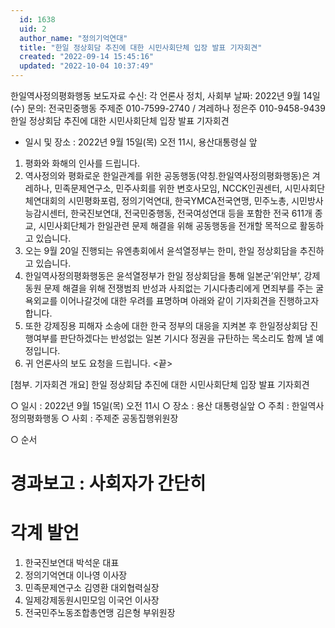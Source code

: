 ```yaml
---
  id: 1638
  uid: 2
  author_name: "정의기억연대"
  title: "한일 정상회담 추진에 대한 시민사회단체 입장 발표 기자회견"
  created: "2022-09-14 15:45:16"
  updated: "2022-10-04 10:37:49"
---
```

한일역사정의평화행동 보도자료
수신: 각 언론사 정치, 사회부
날짜: 2022년 9월 14일(수)
문의: 전국민중행동 주제준 010-7599-2740 / 겨레하나 정은주 010-9458-9439
한일 정상회담 추진에 대한 시민사회단체 입장 발표 기자회견
- 일시 및 장소 : 2022년 9월 15일(목) 오전 11시, 용산대통령실 앞

1. 평화와 화해의 인사를 드립니다.
2. 역사정의와 평화로운 한일관계를 위한 공동행동(약칭.한일역사정의평화행동)은 겨레하나, 민족문제연구소, 민주사회를 위한 변호사모임, NCCK인권센터, 시민사회단체연대회의 시민평화포럼, 정의기억연대, 한국YMCA전국연맹, 민주노총, 시민방사능감시센터, 한국진보연대, 전국민중행동, 전국여성연대 등을 포함한 전국 611개 종교, 시민사회단체가 한일관련 문제 해결을 위해 공동행동을 전개할 목적으로 활동하고 있습니다.
3. 오는 9월 20일 진행되는 유엔총회에서 윤석열정부는 한미, 한일 정상회담을 추진하고 있습니다.
4. 한일역사정의평화행동은 윤석열정부가 한일 정상회담을 통해 일본군’위안부’, 강제동원 문제 해결을 위해 전쟁범죄 반성과 사죄없는 기시다총리에게 면죄부를 주는 굴욕외교를 이어나갈것에 대한 우려를 표명하며 아래와 같이 기자회견을 진행하고자 합니다.
5. 또한 강제징용 피해자 소송에 대한 한국 정부의 대응을 지켜본 후 한일정상회담 진행여부를 판단하겠다는 반성없는 일본 기시다 정권을 규탄하는 목소리도 함께 낼 예정입니다.
6. 귀 언론사의 보도 요청을 드립니다. <끝>

\[첨부. 기자회견 개요\]
한일 정상회담 추진에 대한 시민사회단체 입장 발표 기자회견

○ 일시 : 2022년 9월 15일(목) 오전 11시
○ 장소 : 용산 대통령실앞
○ 주최 : 한일역사정의평화행동
○ 사회 : 주제준 공동집행위원장

○ 순서
# 경과보고 : 사회자가 간단히
# 각계 발언
1. 한국진보연대 박석운 대표
2. 정의기억연대 이나영 이사장
3. 민족문제연구소 김영환 대외협력실장
4. 일제강제동원시민모임 이국언 이사장
5. 전국민주노동조합총연맹 김은형 부위원장